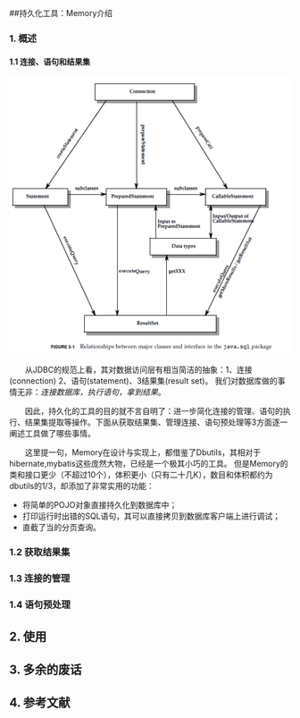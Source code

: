 ##持久化工具：Memory介绍

###	1. 概述
#### 1.1 连接、语句和结果集
![](https://github.com/bitprince/memory/blob/master/docs/jdbc.png)

　　从JDBC的规范上看，其对数据访问层有相当简洁的抽象：1、连接(connection) 2、语句(statement)、3结果集(result set)。 我们对数据库做的事情无非：*连接数据库，执行语句，拿到结果*。
  
　　因此，持久化的工具的目的就不言自明了：进一步简化连接的管理、语句的执行、结果集提取等操作。下面从获取结果集、管理连接、语句预处理等3方面逐一阐述工具做了哪些事情。

　　这里提一句，Memory在设计与实现上，都借鉴了Dbutils，其相对于hibernate,mybatis这些庞然大物，已经是一个极其小巧的工具。
但是Memory的类和接口更少（不超过10个），体积更小（只有二十几K），数目和体积都约为dbutils的1/3，却添加了非常实用的功能：
  - 将简单的POJO对象直接持久化到数据库中；
  - 打印运行时出错的SQL语句，其可以直接拷贝到数据库客户端上进行调试；
  - 直截了当的分页查询。



### 1.2 获取结果集
### 1.3 连接的管理
### 1.4 语句预处理
  
##	2.	使用 

##	3.	多余的废话

##	4. 参考文献



